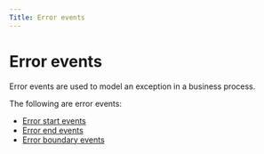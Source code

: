 ```yaml
---
Title: Error events
---
```


# Error events
Error events are used to model an exception in a business process. 

The following are error events: 

* [Error start events](../processes-bpmn/bpmn-start.md#error-start-events)
* [Error end events](../processes-bpmn-bpmn-end.md#error-end-events)
* [Error boundary events](../processes-bpmn/bpmn-boundary.md#error-boundary-events)